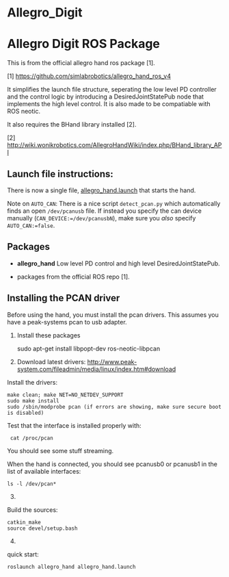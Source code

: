 # Allegro_Digit

Allegro Digit ROS Package
================================

This is from the official allegro hand ros package [1].

[1] https://github.com/simlabrobotics/allegro_hand_ros_v4

It simplifies the launch file structure, seperating the low level PD controller and the control logic by introducing a DesiredJointStatePub node that implements the high level control. It is also made to be compatiable with ROS neotic.

It also requires the BHand library installed [2].

[2] http://wiki.wonikrobotics.com/AllegroHandWiki/index.php/BHand_library_API


Launch file instructions:
------------------------

There is now a single file,
[allegro_hand.launch](allegro_hand/launch/allegro_hand.launch) that starts the hand.

Note on `AUTO_CAN`: There is a nice script `detect_pcan.py` which automatically
finds an open `/dev/pcanusb` file. If instead you specify the can device
manually (`CAN_DEVICE:=/dev/pcanusbN`), make sure you *also* specify
`AUTO_CAN:=false`. 

Packages
--------

 * **allegro_hand** Low level PD control and high level DesiredJointStatePub.

 * packages from the official ROS repo [1].


Installing the PCAN driver
--------------------------

Before using the hand, you must install the pcan drivers. This assumes you have
a peak-systems pcan to usb adapter.

1. Install these packages

    sudo apt-get install libpopt-dev ros-neotic-libpcan

2. Download latest drivers: http://www.peak-system.com/fileadmin/media/linux/index.htm#download

Install the drivers:

    make clean; make NET=NO_NETDEV_SUPPORT
    sudo make install
    sudo /sbin/modprobe pcan (if errors are showing, make sure secure boot is disabled)

Test that the interface is installed properly with:

     cat /proc/pcan

You should see some stuff streaming.

When the hand is connected, you should see pcanusb0 or pcanusb1 in the list of
available interfaces:

    ls -l /dev/pcan*


3.
Build the sources:

    catkin_make    
    source devel/setup.bash

4. 
quick start:

    roslaunch allegro_hand allegro_hand.launch


